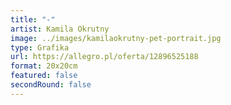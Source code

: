 ```yaml
---
title: "-"
artist: Kamila Okrutny
image: ../images/kamilaokrutny-pet-portrait.jpg
type: Grafika
url: https://allegro.pl/oferta/12896525188
format: 20x20cm
featured: false
secondRound: false
---
```


